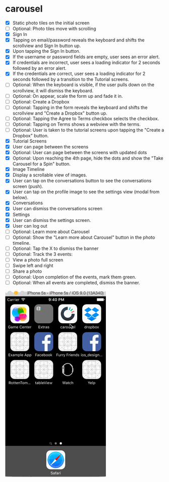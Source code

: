 # carousel

- [X] Static photo tiles on the initial screen
- [ ] Optional: Photo tiles move with scrolling
- [X] Sign In
- [X] Tapping on email/password reveals the keyboard and shifts the scrollview and Sign In button up.
- [X] Upon tapping the Sign In button.
- [X] If the username or password fields are empty, user sees an error alert.
- [X] If credentials are incorrect, user sees a loading indicator for 2 seconds followed by an error alert.
- [X] If the credentials are correct, user sees a loading indicator for 2 seconds followed by a transition to the Tutorial screens.
- [ ] Optional: When the keyboard is visible, if the user pulls down on the scrollview, it will dismiss the keyboard.
- [ ] Optional: On appear, scale the form up and fade it in.
- [ ] Optional: Create a Dropbox
- [ ] Optional: Tapping in the form reveals the keyboard and shifts the scrollview and "Create a Dropbox" button up.
- [ ] Optional: Tapping the Agree to Terms checkbox selects the checkbox.
- [ ] Optional: Tapping on Terms shows a webview with the terms.
- [ ] Optional: User is taken to the tutorial screens upon tapping the "Create a Dropbox" button.
- [X] Tutorial Screens
- [X] User can page between the screens
- [X] Optional: User can page between the screens with updated dots
- [X] Optional: Upon reaching the 4th page, hide the dots and show the "Take Carousel for a Spin" button.
- [X] Image Timeline
- [X] Display a scrollable view of images.
- [X] User can tap on the conversations button to see the conversations screen (push).
- [X] User can tap on the profile image to see the settings view (modal from below).
- [X] Conversations
- [X] User can dismiss the conversations screen
- [X] Settings
- [X] User can dismiss the settings screen.
- [X] User can log out
- [ ] Optional: Learn more about Carousel
- [ ] Optional: Show the "Learn more about Carousel" button in the photo timeline.
- [ ] Optional: Tap the X to dismiss the banner
- [ ] Optional: Track the 3 events:
- [ ] View a photo full screen
- [ ] Swipe left and right
- [ ] Share a photo
- [ ] Optional: Upon completion of the events, mark them green.
- [ ] Optional: When all events are completed, dismiss the banner.

![Video Walkthrough](carousel.gif)
